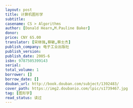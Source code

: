 ```yaml
---
layout: post
title: 计算机图形学
subtitle: 
casename: CS > Algorithms
author: [Donald Hearn,M.Pauline Baker]
donor: 
price: CNY 65.00
translator: [宋继强,蔡敏,蔡士杰]
publish_company: 电子工业出版社
publish_version: 
publish_date: 2005-6
isbn: 9787505399143
serial: 
total_volume: 1
borrower: []
borrow_date: []
douban_url: http://book.douban.com/subject/1392483/
cover_path: https://img2.doubanio.com/lpic/s1739467.jpg
tag: [图形学]
read_status: 读过
---
```


